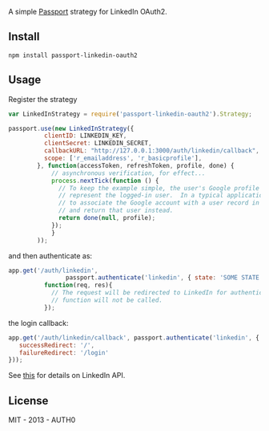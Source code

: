 A simple [Passport](http://passportjs.org/) strategy for LinkedIn OAuth2.

## Install

	npm install passport-linkedin-oauth2

## Usage

Register the strategy

~~~javascript
var LinkedInStrategy = require('passport-linkedin-oauth2').Strategy;

passport.use(new LinkedInStrategy({
    	  clientID: LINKEDIN_KEY,
    	  clientSecret: LINKEDIN_SECRET,
    	  callbackURL: "http://127.0.0.1:3000/auth/linkedin/callback",
    	  scope: ['r_emailaddress', 'r_basicprofile'],
  		}, function(accessToken, refreshToken, profile, done) {
	    	// asynchronous verification, for effect...
		    process.nextTick(function () {
		      // To keep the example simple, the user's Google profile is returned to
		      // represent the logged-in user.  In a typical application, you would want
		      // to associate the Google account with a user record in your database,
		      // and return that user instead.
		      return done(null, profile);
		    });
	  		}
		));
~~~

and then authenticate as:

~~~javascript
app.get('/auth/linkedin',
                passport.authenticate('linkedin', { state: 'SOME STATE'  }),
		  function(req, res){
		    // The request will be redirected to LinkedIn for authentication, so this
		    // function will not be called.
		  });

~~~

the login callback:

~~~javascript
app.get('/auth/linkedin/callback', passport.authenticate('linkedin', {
   successRedirect: '/',
   failureRedirect: '/login'
}));
~~~

See [this](http://developer.linkedin.com/) for details on LinkedIn API.

## License

MIT - 2013 - AUTH0
